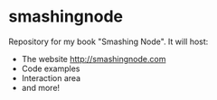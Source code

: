 smashingnode
============

Repository for my book "Smashing Node".
It will host:

- The website http://smashingnode.com
- Code examples
- Interaction area
- and more!